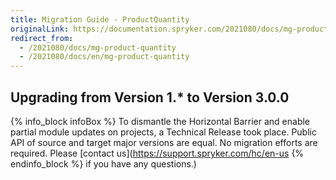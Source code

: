 ```yaml
---
title: Migration Guide - ProductQuantity
originalLink: https://documentation.spryker.com/2021080/docs/mg-product-quantity
redirect_from:
  - /2021080/docs/mg-product-quantity
  - /2021080/docs/en/mg-product-quantity
---
```


## Upgrading from Version 1.* to Version 3.0.0
{% info_block infoBox %}
To dismantle the Horizontal Barrier and enable partial module updates on projects, a Technical Release took place. Public API of source and target major versions are equal. No migration efforts are required. Please [contact us](https://support.spryker.com/hc/en-us
{% endinfo_block %} if you have any questions.)
